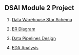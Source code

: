 ## DSAI Module 2 Project

1. [Data Warehouse Star Schema](project_star_schema.md)

2. [ER Diagram](project_star_schema_erd.md)

3. [Data Pipelines Design](assets/data-pipelines-design.png)

4. [EDA Analysis](project_EDA.md)